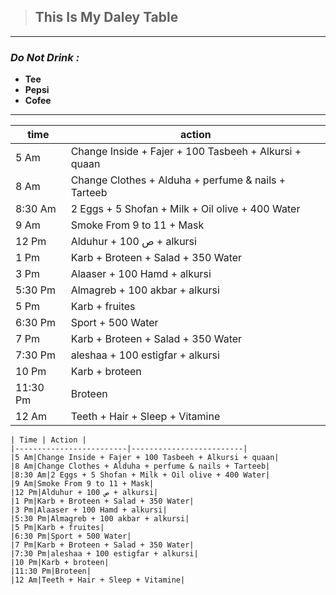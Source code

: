 
> ## This Is My Daley Table

---
### ***Do Not Drink :*** 
- **Tee** 
- **Pepsi**
- **Cofee**

---
|time      |action                     |
|---------------------|--------------------------|
|5 Am               |Change Inside + Fajer + 100 Tasbeeh + Alkursi + quaan|
|8 Am               |Change Clothes + Alduha + perfume & nails + Tarteeb|
|8:30 Am               |2 Eggs + 5 Shofan + Milk + Oil olive + 400 Water|
|9 Am               |Smoke From 9 to 11 + Mask|
|12 Pm|Alduhur + 100 ص + alkursi|
|1 Pm|Karb + Broteen + Salad + 350 Water|
|3 Pm|Alaaser + 100 Hamd + alkursi|
|5:30 Pm|Almagreb + 100 akbar + alkursi|
|5 Pm|Karb + fruites|
|6:30 Pm|Sport + 500 Water|
|7 Pm|Karb + Broteen + Salad + 350 Water|
|7:30 Pm|aleshaa + 100 estigfar + alkursi|
|10 Pm|Karb + broteen|
|11:30 Pm|Broteen|
|12 Am|Teeth + Hair + Sleep + Vitamine|

```
| Time | Action |
|-------------------------|-------------------------|
|5 Am|Change Inside + Fajer + 100 Tasbeeh + Alkursi + quaan|
|8 Am|Change Clothes + Alduha + perfume & nails + Tarteeb|
|8:30 Am|2 Eggs + 5 Shofan + Milk + Oil olive + 400 Water|
|9 Am|Smoke From 9 to 11 + Mask|
|12 Pm|Alduhur + 100 ص + alkursi|
|1 Pm|Karb + Broteen + Salad + 350 Water|
|3 Pm|Alaaser + 100 Hamd + alkursi|
|5:30 Pm|Almagreb + 100 akbar + alkursi|
|5 Pm|Karb + fruites|
|6:30 Pm|Sport + 500 Water|
|7 Pm|Karb + Broteen + Salad + 350 Water|
|7:30 Pm|aleshaa + 100 estigfar + alkursi|
|10 Pm|Karb + broteen|
|11:30 Pm|Broteen|
|12 Am|Teeth + Hair + Sleep + Vitamine|
```